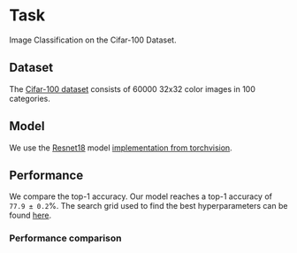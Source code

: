 # Task

Image Classification on the Cifar-100 Dataset.

## Dataset
The [Cifar-100 dataset](https://www.cs.toronto.edu/~kriz/cifar.html) consists of 60000 32x32 color images in 100 categories.

## Model
We use the [Resnet18](https://arxiv.org/pdf/1512.03385.pdf) model [implementation from torchvision](https://pytorch.org/vision/stable/models/generated/torchvision.models.resnet18.html).

## Performance
We compare the top-1 accuracy. Our model reaches a top-1 accuracy of `77.9
± 0.2`%. The search grid used to find the best hyperparameters can be found [here](../../baselines/classification_small.yaml).

### Performance comparison

